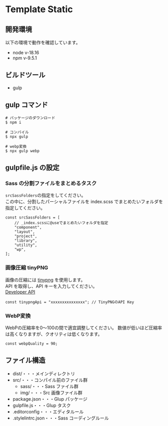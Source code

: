 # Template Static

## 開発環境

以下の環境で動作を確認しています。

- node v-18.16
- npm v-9.5.1

## ビルドツール

- gulp

## gulp コマンド

```
# パッケージのダウンロード
$ npm i

# コンパイル
$ npx gulp

# webp変換
$ npx gulp webp
```

## gulpfile.js の設定

### Sass の分割ファイルをまとめるタスク

`srcSassFolders`の指定をしてください。<br>
この中に、分割したパーシャルファイルを index.scss でまとめたいフォルダを指定してください。

```
const srcSassFolders = [
	// _index.scssに@useでまとめたいフォルダを指定
	"component",
	"layout",
	"project",
	"library",
	"utility",
	"wp",
];
```

### 画像圧縮 tinyPNG

画像の圧縮には [tinypng](https://tinypng.com/) を使用します。<br>
API を取得し、API キーを入力してください。<br>
[Developer API](https://tinypng.com/developers)

```
const tinypngApi = "xxxxxxxxxxxxxxx"; // TinyPNGのAPI Key
```

### WebP変換
WebPの圧縮率を0〜100の間で適宜調整してください。
数値が低いほど圧縮率は高くなりますが、クオリティは低くなります。
```
const webpQuality = 90;
```


## ファイル構造

- dist/・・・メインディレクトリ
- src/・・・コンパイル前のファイル群
  - sass/・・・Sass ファイル群
  - img/・・・Src 画像ファイル群
- package.json・・・Glup パッケージ
- gulpfile.js・・・Glup タスク
- .editorconfig・・・エディタルール
- .stylelintrc.json・・・Sass コーディングルール
